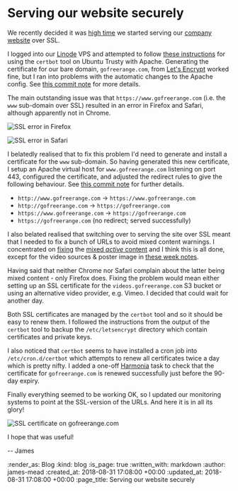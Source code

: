 Serving our website securely
============================

We recently decided it was [high time][why-ssl] we started serving our [company website](/) over SSL.

I logged into our [Linode][] VPS and attempted to follow [these instructions][certbot-trusty-apache] for using the `certbot` tool on Ubuntu Trusty with Apache. Generating the certificate for our bare domain, `gofreerange.com`, from [Let's Encrypt][] worked fine, but I ran into problems with the automatic changes to the Apache config. See [this commit note][commit-64bb8da3] for more details.

The main outstanding issue was that `https://www.gofreerange.com` (i.e. the `www` sub-domain over SSL) resulted in an error in Firefox and Safari, although apparently not in Chrome.

![SSL error in Firefox](/images/blog/2018-08-17-www.gofreerange.com-ssl-firefox.png)

![SSL error in Safari](/images/blog/2018-08-17-www.gofreerange.com-ssl-safari.png)

I belatedly realised that to fix this problem I'd need to generate and install a certificate for the `www` sub-domain. So having generated this new certificate, I setup an Apache virtual host for `www.gofreerange.com` listening on port 443, configured the certificate, and adjusted the redirect rules to give the following behaviour. See [this commit note][commit-b1de1398] for further details.

* `http://www.gofreerange.com` -> `https://www.gofreerange.com`
* `http://gofreerange.com` -> `https://gofreerange.com`
* `https://www.gofreerange.com` -> `https://gofreerange.com`
* `https://gofreerange.com` (no redirect; served successfully)

I also belated realised that switching over to serving the site over SSL meant that I needed to fix a bunch of URLs to avoid mixed content warnings. I concentrated on [fixing](https://github.com/freerange/site/compare/64bb8d...518650) the [mixed *active* content](https://developer.mozilla.org/en-US/docs/Web/Security/Mixed_content#Mixed_active_content) and I think this is all done, except for the video sources & poster image in [these week notes](/week-471).

Having said that neither Chrome nor Safari complain about the latter being mixed content - only Firefox does. Fixing the problem would mean either setting up an SSL certificate for the `videos.gofreerange.com` S3 bucket or using an alternative video provider, e.g. Vimeo. I decided that could wait for another day.

Both SSL certificates are managed by the `certbot` tool and so it should be easy to renew them. I followed the instructions from the output of the `certbot` tool to backup the `/etc/letsencrypt` directory which contain certificates and private keys.

I also noticed that `certbot` seems to have installed a cron job into `/etc/cron.d/certbot` which attempts to renew all certificates twice a day which is pretty nifty. I added a one-off [Harmonia][] task to check that the certificate for `gofreerange.com` is renewed successfully just before the 90-day expiry.

Finally everything seemed to be working OK, so I updated our monitoring systems to point at the SSL-version of the URLs. And here it is in all its glory!

![SSL certificate on gofreerange.com](/images/blog/2018-08-17-gofreerange.com-ssl.png)

I hope that was useful!

-- James

[why-ssl]: https://www.troyhunt.com/heres-why-your-static-website-needs-https/
[Linode]: https://www.linode.com/
[certbot-trusty-apache]: https://certbot.eff.org/lets-encrypt/ubuntutrusty-apache
[Let's Encrypt]: https://letsencrypt.org/
[commit-64bb8da3]: https://github.com/freerange/site/commit/64bb8da354966cf2ce46ce2afd6c40d7962b3656
[Harmonia]: https://harmonia.io
[commit-b1de1398]: https://github.com/freerange/site/commit/b1de139837941861c219bb5ed20af8f4508bbd99

:render_as: Blog
:kind: blog
:is_page: true
:written_with: markdown
:author: james-mead
:created_at: 2018-08-31 17:08:00 +00:00
:updated_at: 2018-08-31 17:08:00 +00:00
:page_title: Serving our website securely
